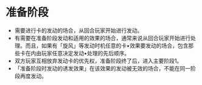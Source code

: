 # 准备阶段

* 需要进行卡的发动的场合，从回合玩家开始进行发动。
* 有需要在准备阶段发动和适用的效果的场合，通常来说从回合玩家开始进行处理。而且，如果有「旋风」等发动时机任意的卡•效果要发动的场合，包含那些卡在内由玩家任意决定发动•处理的先后顺序。
* 双方玩家互相放弃发动卡的优先权，准备阶段终了后，进入主要阶段1。
* 「准备阶段时发动的诱发效果」在该效果的发动被无效的场合，不能在同一阶段再度发动。

